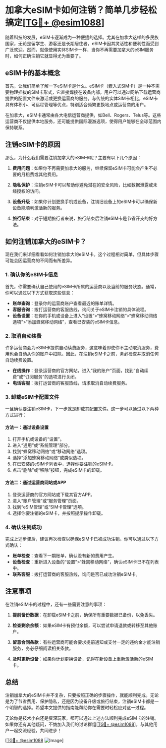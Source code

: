 # 加拿大eSIM卡如何注销？简单几步轻松搞定[[TG💪+ @esim1088](https://t.me/s/esim1088)]

随着科技的发展，eSIM卡逐渐成为一种便捷的选择。尤其在加拿大这样的多民族国家，无论是留学生、游客还是长期居住者，eSIM卡因其灵活性和便利性而受到广泛欢迎。然而，就像使用实体SIM卡一样，当你不再需要加拿大的eSIM服务时，如何正确注销它就显得尤为重要了。

## eSIM卡的基本概念

首先，让我们简单了解一下eSIM卡是什么。eSIM卡（嵌入式SIM卡）是一种不需要物理插拔的SIM卡形式，它直接焊接在设备内部，用户可以通过网络下载运营商提供的配置文件来激活或更换运营商的服务。与传统的实体SIM卡相比，eSIM卡具有体积小、可远程管理等优点，特别适合频繁更换地点或运营商的用户。

在加拿大，eSIM卡通常由各大电信运营商提供，如Bell、Rogers、Telus等。这些运营商不仅提供本地服务，还可能提供国际漫游选项，使得用户能够在全球范围内保持联系。

## 注销eSIM卡的原因

那么，为什么我们需要注销加拿大的eSIM卡呢？主要有以下几个原因：

1. **费用问题**：如果你不再需要加拿大的服务，继续保留eSIM卡可能会产生不必要的月租费或其他费用。
   
2. **隐私保护**：注销eSIM卡可以帮助你避免潜在的安全风险，比如数据泄露或未经授权的访问。

3. **设备升级**：如果你计划更换手机或设备，注销旧设备上的eSIM卡可以确保新设备能顺利激活新的服务。

4. **旅行结束**：对于短期旅行者来说，旅行结束后注销eSIM卡是节省开支的好方法。

## 如何注销加拿大的eSIM卡？

现在我们来详细看看如何注销加拿大的eSIM卡。这个过程相对简单，但具体步骤可能会因运营商的不同而有所差异。

### 1. 确认你的eSIM卡信息

首先，你需要确认自己使用的eSIM卡所属的运营商以及当前的服务状态。通常，你可以通过以下方式获取这些信息：

- **账单查询**：登录你的运营商账户查看最近的账单详情。
- **客服咨询**：拨打运营商的客服热线，询问关于eSIM卡注销的具体流程。
- **设备设置**：在你的手机或设备上进入“设置”>“蜂窝移动网络”>“蜂窝移动网络选项”>“添加蜂窝移动网络”，查看已安装的eSIM卡信息。

### 2. 取消自动续费

许多运营商会为eSIM卡提供自动续费服务，这意味着即使你不主动取消服务，费用也会自动从你的账户中扣除。因此，在注销eSIM卡之前，务必检查并取消任何自动续费设置。

- **在线操作**：登录运营商的官方网站，进入“我的账户”页面，找到“自动续费”或“订阅服务”的选项进行关闭。
- **电话客服**：拨打运营商的客服热线，请求取消自动续费服务。

### 3. 卸载eSIM卡配置文件

一旦确认要注销eSIM卡，下一步就是卸载其配置文件。这一步可以通过以下两种方式进行：

#### 方法一：通过设备设置

1. 打开手机或设备的“设置”。
2. 进入“通用”或“系统管理”部分。
3. 找到“蜂窝移动网络”或“移动网络”选项。
4. 选择“添加蜂窝移动网络”或类似选项。
5. 在已安装的eSIM卡列表中，选择你要注销的eSIM卡。
6. 点击“删除”或“移除”按钮，完成eSIM卡的卸载。

#### 方法二：通过运营商网站或APP

1. 登录运营商的官方网站或下载其官方APP。
2. 进入“账户管理”或“服务管理”页面。
3. 找到“eSIM管理”或“SIM卡管理”选项。
4. 选择你要注销的eSIM卡，并按照提示操作卸载。

### 4. 确认注销成功

完成上述步骤后，建议再次检查以确保eSIM卡已被成功注销。你可以通过以下方式确认：

- **账单检查**：查看下一期账单，确认没有新的费用产生。
- **设备检查**：重新进入设备的“设置”>“蜂窝移动网络”，确认eSIM卡已不在列表中。
- **联系客服**：拨打运营商的客服热线，询问是否已成功注销eSIM卡。

## 注意事项

在注销eSIM卡的过程中，还有一些需要注意的事项：

1. **提前备份数据**：在卸载eSIM卡之前，确保所有重要数据已备份，以免丢失。
   
2. **检查剩余余额**：如果eSIM卡有预付余额，可以尝试申请退款或转移至其他账户。

3. **留意合同条款**：有些运营商可能会要求提前通知或支付一定的违约金才能注销服务，务必仔细阅读相关条款。

4. **及时更新设备**：如果你计划更换设备，记得在新设备上重新激活新的eSIM卡。

## 总结

注销加拿大的eSIM卡并不复杂，只要按照正确的步骤操作，就能顺利完成。无论是为了节省费用、保护隐私，还是因为设备升级或旅行结束，注销eSIM卡都是一个明智的选择。希望本文提供的指南能帮助你在需要时轻松应对这一过程。

无论你是技术小白还是资深玩家，都可以通过上述方法顺利完成eSIM卡的注销。如果你还有其他疑问，不妨加入我们的讨论群组[[TG💪+ @esim1088](https://t.me/s/esim1088)]，与其他用户一起交流经验，共同进步！

[[TG💪+ @esim1088](https://t.me/s/esim1088) ![Image](https://i.postimg.cc/4NQfJmqS/Snipaste-2025-05-13-00-14-12.png)]